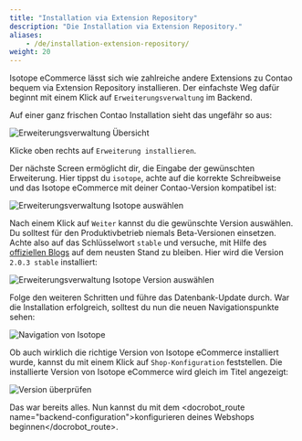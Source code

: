 ```yaml
---
title: "Installation via Extension Repository"
description: "Die Installation via Extension Repository."
aliases:
    - /de/installation-extension-repository/
weight: 20    
---
```



Isotope eCommerce lässt sich wie zahlreiche andere Extensions zu Contao bequem via Extension Repository installieren.
Der einfachste Weg dafür beginnt mit einem Klick auf `Erweiterungsverwaltung` im Backend.

Auf einer ganz frischen Contao Installation sieht das ungefähr so aus:

![Erweiterungsverwaltung Übersicht](er.png)

Klicke oben rechts auf `Erweiterung installieren`.

Der nächste Screen ermöglicht dir, die Eingabe der gewünschten Erweiterung. Hier tippst du `isotope`, achte auf die korrekte Schreibweise und das Isotope eCommerce mit deiner Contao-Version kompatibel ist:

![Erweiterungsverwaltung Isotope auswählen](er1.png)

Nach einem Klick auf `Weiter` kannst du die gewünschte Version auswählen. Du solltest für den Produktivbetrieb niemals Beta-Versionen einsetzen. Achte also auf das Schlüsselwort `stable` und versuche, mit Hilfe des [offiziellen Blogs][1] auf dem neusten Stand zu bleiben. Hier wird die Version `2.0.3 stable` installiert:

![Erweiterungsverwaltung Isotope Version auswählen](er_version.png)

Folge den weiteren Schritten und führe das Datenbank-Update durch. War die Installation erfolgreich, solltest du nun die neuen Navigationspunkte sehen:

![Navigation von Isotope](nav.png)

Ob auch wirklich die richtige Version von Isotope eCommerce installiert wurde, kannst du mit einem Klick auf `Shop-Konfiguration` feststellen. Die installierte Version von Isotope eCommerce wird gleich im Titel angezeigt:

![Version überprüfen](version_check.png)

Das war bereits alles. Nun kannst du mit dem <docrobot_route name="backend-configuration">konfigurieren deines Webshops beginnen</docrobot_route>.

[1]: http://isotopeecommerce.org/de/blog.html
